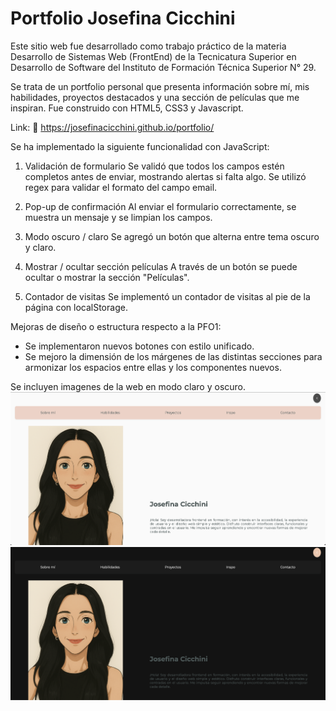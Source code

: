 # Portfolio Josefina Cicchini

Este sitio web fue desarrollado como trabajo práctico de la materia Desarrollo de Sistemas Web (FrontEnd) de la Tecnicatura Superior en Desarrollo de Software del Instituto de Formación Técnica Superior N° 29.

Se trata de un portfolio personal que presenta información sobre mí, mis habilidades, proyectos destacados y una sección de películas que me inspiran. Fue construido con HTML5, CSS3 y Javascript.

Link: 🔗 https://josefinacicchini.github.io/portfolio/

Se ha implementado la siguiente funcionalidad con JavaScript:

1. Validación de formulario
   Se validó que todos los campos estén completos antes de enviar, mostrando alertas si falta algo. Se utilizó regex para validar el formato del campo email.

2. Pop-up de confirmación
   Al enviar el formulario correctamente, se muestra un mensaje y se limpian los campos.

3. Modo oscuro / claro
   Se agregó un botón que alterna entre tema oscuro y claro.

4. Mostrar / ocultar sección películas
   A través de un botón se puede ocultar o mostrar la sección "Películas".

5. Contador de visitas
   Se implementó un contador de visitas al pie de la página con localStorage.

Mejoras de diseño o estructura respecto a la PFO1:

- Se implementaron nuevos botones con estilo unificado.
- Se mejoro la dimensión de los márgenes de las distintas secciones para armonizar los espacios entre ellas y los componentes nuevos.

Se incluyen imagenes de la web en modo claro y oscuro.
![imagen de la web en modo claro](/img/image.png)
![imagen de la web en modo oscuro](/img/image-1.png)
